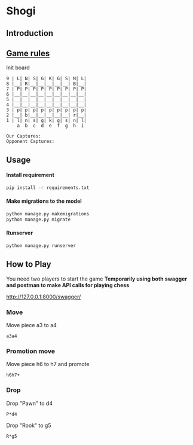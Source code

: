 # Shogi
## Introduction
[Game rules](https://zh.wikipedia.org/zh-tw/%E6%97%A5%E6%9C%AC%E5%B0%86%E6%A3%8B)
---

Init board
```
9 | L| N| S| G| K| G| S| N| L|
8 |__| R|__|__|__|__|__| B|__|
7 | P| P| P| P| P| P| P| P| P|
6 |__|__|__|__|__|__|__|__|__|
5 |__|__|__|__|__|__|__|__|__|
4 |__|__|__|__|__|__|__|__|__|
3 | p| p| p| p| p| p| p| p| p|
2 |__| b|__|__|__|__|__| r|__|
1 | l| n| s| g| k| g| s| n| l|
    a  b  c  d  e  f  g  h  i

Our Captures:
Opponent Captures:
```
## Usage
#### Install requirement
```bash
pip install -r requirements.txt
```

#### Make migrations to the model
```bash
python manage.py makemigrations
python manage.py migrate
```

#### Runserver
```bash
python manage.py runserver
```
## How to Play
You need two players to start the game
<strong>Temporarily using both swagger and postman to make API calls for playing chess</strong>

http://127.0.0.1:8000/swagger/

### Move
Move piece a3 to a4
```
a3a4
```

### Promotion move
Move piece h6 to h7 and promote
```
h6h7+
```

### Drop
Drop "Pawn" to d4
```
P*d4
```
Drop "Rook" to g5
```
R*g5
```
